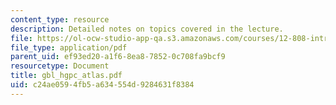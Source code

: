 ```yaml
---
content_type: resource
description: Detailed notes on topics covered in the lecture.
file: https://ol-ocw-studio-app-qa.s3.amazonaws.com/courses/12-808-introduction-to-observational-physical-oceanography-fall-2004/c24ae0594fb5a634554d9284631f8384_gbl_hgpc_atlas.pdf
file_type: application/pdf
parent_uid: ef93ed20-a1f6-8ea8-7852-0c708fa9bcf9
resourcetype: Document
title: gbl_hgpc_atlas.pdf
uid: c24ae059-4fb5-a634-554d-9284631f8384
---
```

